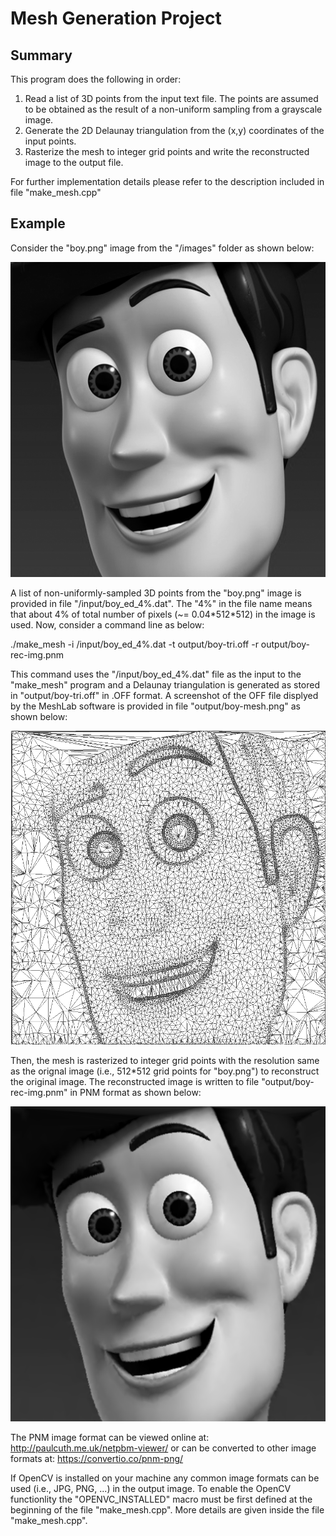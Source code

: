# Mesh Generation Project
## Summary ##
This program does the following in order:
1. Read a list of 3D points from the input text file. The points are assumed to be obtained as the result of a non-uniform sampling from a grayscale image. 
2. Generate the 2D Delaunay triangulation from the (x,y) coordinates of the input points.
3. Rasterize the mesh to integer grid points and write the reconstructed image to the output file.

For further implementation details please refer to the description included in file "make_mesh.cpp"

## Example ##
Consider the "boy.png" image from the "/images" folder as shown below: 

<img src="images/boy.png">

A list of non-uniformly-sampled 3D points from the "boy.png" image is provided in file "/input/boy_ed_4%.dat". The "4%" in the file name means that about 4% of total number of pixels (~= 0.04\*512\*512) in the image is used. Now, consider a command line as below:

./make_mesh -i /input/boy_ed_4%.dat -t output/boy-tri.off -r output/boy-rec-img.pnm

This command uses the "/input/boy_ed_4%.dat" file as the input to the "make_mesh" program and a Delaunay triangulation is generated as stored in "output/boy-tri.off" in .OFF format. A screenshot of the OFF file displyed by the MeshLab software is provided in file "output/boy-mesh.png" as shown below:

<img src="output/boy-mesh.png" width="512">

Then, the mesh is rasterized to integer grid points with the resolution same as the orignal image (i.e., 512\*512 grid points for "boy.png") to reconstruct the original image. The reconstructed image is written to file "output/boy-rec-img.pnm" in PNM format as shown below:

<img src="output/boy-rec-img.png">

The PNM image format can be viewed online at: http://paulcuth.me.uk/netpbm-viewer/ or can be converted to other image formats at: https://convertio.co/pnm-png/

If OpenCV is installed on your machine any common image formats can be used (i.e., JPG, PNG, ...) in the output image. To enable the OpenCV functionlity the "OPENVC_INSTALLED" macro must be first defined at the beginning of the file "make_mesh.cpp". More details are given inside the file "make_mesh.cpp".


